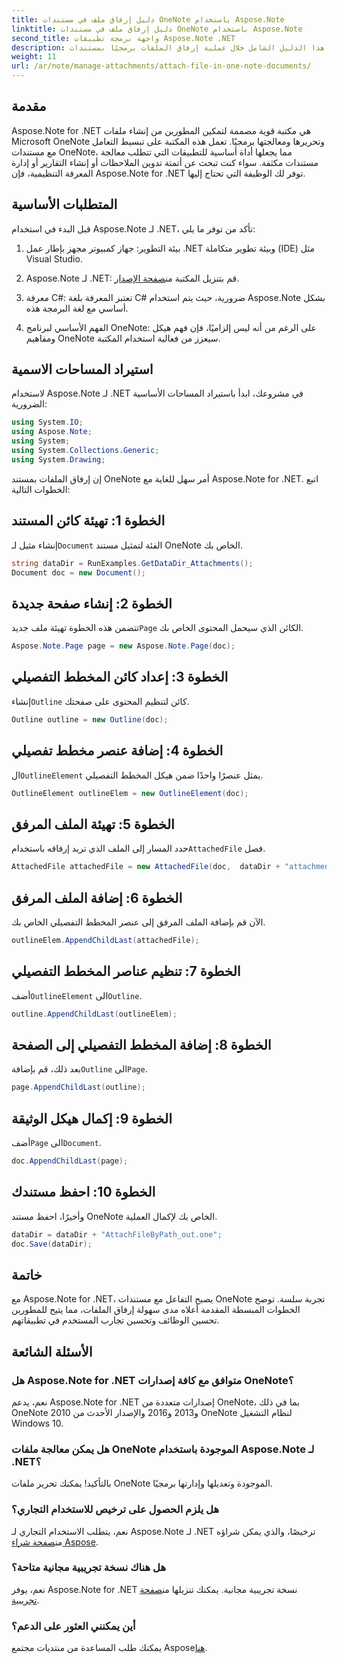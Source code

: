 ```yaml
---
title: دليل إرفاق ملف في مستندات OneNote باستخدام Aspose.Note
linktitle: دليل إرفاق ملف في مستندات OneNote باستخدام Aspose.Note
second_title: واجهة برمجة تطبيقات Aspose.Note .NET
description: يرشدك هذا الدليل الشامل خلال عملية إرفاق الملفات برمجيًا بمستندات OneNote، مما يسمح لك برفع مستوى مهام تدوين الملاحظات وإدارة المستندات. مع تعليمات واضحة خطوة بخطوة وأسئلة شائعة مفيدة.
weight: 11
url: /ar/note/manage-attachments/attach-file-in-one-note-documents/
---
```

## مقدمة

Aspose.Note for .NET هي مكتبة قوية مصممة لتمكين المطورين من إنشاء ملفات Microsoft OneNote وتحريرها ومعالجتها برمجيًا. تعمل هذه المكتبة على تبسيط التعامل مع مستندات OneNote، مما يجعلها أداة أساسية للتطبيقات التي تتطلب معالجة مستندات مكثفة. سواء كنت تبحث عن أتمتة تدوين الملاحظات أو إنشاء التقارير أو إدارة المعرفة التنظيمية، فإن Aspose.Note for .NET توفر لك الوظيفة التي تحتاج إليها.

## المتطلبات الأساسية

قبل البدء في استخدام Aspose.Note لـ .NET، تأكد من توفر ما يلي:

1. بيئة التطوير: جهاز كمبيوتر مجهز بإطار عمل .NET وبيئة تطوير متكاملة (IDE) مثل Visual Studio.
  
2.  Aspose.Note لـ .NET: قم بتنزيل المكتبة من[صفحة الإصدار](https://releases.aspose.com/note/net/).

3. معرفة C#: تعتبر المعرفة بلغة C# ضرورية، حيث يتم استخدام Aspose.Note بشكل أساسي مع لغة البرمجة هذه.

4. الفهم الأساسي لبرنامج OneNote: على الرغم من أنه ليس إلزاميًا، فإن فهم هيكل ومفاهيم OneNote سيعزز من فعالية استخدام المكتبة.

## استيراد المساحات الاسمية

لاستخدام Aspose.Note لـ .NET في مشروعك، ابدأ باستيراد المساحات الأساسية الضرورية:

```csharp
using System.IO;
using Aspose.Note;
using System;
using System.Collections.Generic;
using System.Drawing;
```

إن إرفاق الملفات بمستند OneNote أمر سهل للغاية مع Aspose.Note for .NET. اتبع الخطوات التالية:

## الخطوة 1: تهيئة كائن المستند

 إنشاء مثيل لـ`Document` الفئة لتمثيل مستند OneNote الخاص بك.

```csharp
string dataDir = RunExamples.GetDataDir_Attachments();
Document doc = new Document();
```

## الخطوة 2: إنشاء صفحة جديدة

 تتضمن هذه الخطوة تهيئة ملف جديد`Page` الكائن الذي سيحمل المحتوى الخاص بك.

```csharp
Aspose.Note.Page page = new Aspose.Note.Page(doc);
```

## الخطوة 3: إعداد كائن المخطط التفصيلي

 إنشاء`Outline` كائن لتنظيم المحتوى على صفحتك.

```csharp
Outline outline = new Outline(doc);
```

## الخطوة 4: إضافة عنصر مخطط تفصيلي

 ال`OutlineElement` يمثل عنصرًا واحدًا ضمن هيكل المخطط التفصيلي.

```csharp
OutlineElement outlineElem = new OutlineElement(doc);
```

## الخطوة 5: تهيئة الملف المرفق

 حدد المسار إلى الملف الذي تريد إرفاقه باستخدام`AttachedFile` فصل.

```csharp
AttachedFile attachedFile = new AttachedFile(doc,  dataDir + "attachment.txt");
```

## الخطوة 6: إضافة الملف المرفق

الآن قم بإضافة الملف المرفق إلى عنصر المخطط التفصيلي الخاص بك.

```csharp
outlineElem.AppendChildLast(attachedFile);
```

## الخطوة 7: تنظيم عناصر المخطط التفصيلي

 أضف`OutlineElement` الى`Outline`.

```csharp
outline.AppendChildLast(outlineElem);
```

## الخطوة 8: إضافة المخطط التفصيلي إلى الصفحة

 بعد ذلك، قم بإضافة`Outline` الى`Page`.

```csharp
page.AppendChildLast(outline);
```

## الخطوة 9: إكمال هيكل الوثيقة

 أضف`Page` الى`Document`.

```csharp
doc.AppendChildLast(page);
```

## الخطوة 10: احفظ مستندك

وأخيرًا، احفظ مستند OneNote الخاص بك لإكمال العملية.

```csharp
dataDir = dataDir + "AttachFileByPath_out.one";
doc.Save(dataDir);
```

## خاتمة

مع Aspose.Note for .NET، يصبح التفاعل مع مستندات OneNote تجربة سلسة. توضح الخطوات المبسطة المقدمة أعلاه مدى سهولة إرفاق الملفات، مما يتيح للمطورين تحسين الوظائف وتحسين تجارب المستخدم في تطبيقاتهم.

## الأسئلة الشائعة

### هل Aspose.Note for .NET متوافق مع كافة إصدارات OneNote؟

نعم، يدعم Aspose.Note for .NET إصدارات متعددة من OneNote، بما في ذلك OneNote 2010 و2013 و2016 والإصدار الأحدث من OneNote لنظام التشغيل Windows 10.

### هل يمكن معالجة ملفات OneNote الموجودة باستخدام Aspose.Note لـ .NET؟

بالتأكيد! يمكنك تحرير ملفات OneNote الموجودة وتعديلها وإدارتها برمجيًا.

### هل يلزم الحصول على ترخيص للاستخدام التجاري؟

 نعم، يتطلب الاستخدام التجاري لـ Aspose.Note لـ .NET ترخيصًا، والذي يمكن شراؤه من[صفحة شراء Aspose](https://purchase.conholdate.com/buy).

### هل هناك نسخة تجريبية مجانية متاحة؟

 نعم، يوفر Aspose.Note for .NET نسخة تجريبية مجانية. يمكنك تنزيلها من[صفحة تجريبية](https://releases.aspose.com/).

### أين يمكنني العثور على الدعم؟

 يمكنك طلب المساعدة من منتديات مجتمع Aspose[هنا](https://forum.aspose.com/c/note/28).